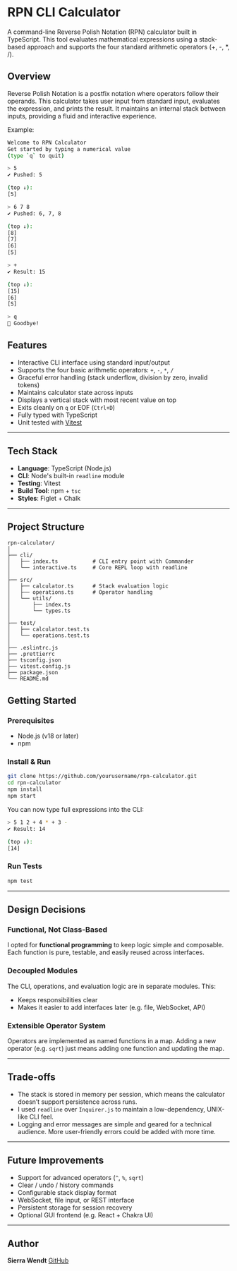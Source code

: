 # RPN CLI Calculator

A command-line Reverse Polish Notation (RPN) calculator built in TypeScript. This tool evaluates mathematical expressions using a stack-based approach and supports the four standard arithmetic operators (+, -, *, /).

## Overview

Reverse Polish Notation is a postfix notation where operators follow their operands. This calculator takes user input from standard input, evaluates the expression, and prints the result. It maintains an internal stack between inputs, providing a fluid and interactive experience.

Example:

```bash
Welcome to RPN Calculator
Get started by typing a numerical value
(type `q` to quit)

> 5
✔ Pushed: 5

(top ↓):
[5]

> 6 7 8
✔ Pushed: 6, 7, 8

(top ↓):
[8]
[7]
[6]
[5]

> +
✔ Result: 15

(top ↓):
[15]
[6]
[5]

> q
👋 Goodbye!
```

## Features

* Interactive CLI interface using standard input/output
* Supports the four basic arithmetic operators: `+`, `-`, `*`, `/`
* Graceful error handling (stack underflow, division by zero, invalid tokens)
* Maintains calculator state across inputs
* Displays a vertical stack with most recent value on top
* Exits cleanly on `q` or EOF (`Ctrl+D`)
* Fully typed with TypeScript
* Unit tested with [Vitest](https://vitest.dev/)

---

## Tech Stack

* **Language**: TypeScript (Node.js)
* **CLI**: Node's built-in `readline` module
* **Testing**: Vitest
* **Build Tool**: npm + `tsc`
* **Styles**: Figlet + Chalk

---

## Project Structure

```
rpn-calculator/
│
├── cli/
│   ├── index.ts           # CLI entry point with Commander
│   └── interactive.ts     # Core REPL loop with readline
│
├── src/
│   ├── calculator.ts      # Stack evaluation logic
│   ├── operations.ts      # Operator handling
│   └── utils/
│       ├── index.ts
│       └── types.ts
│
├── test/
│   ├── calculator.test.ts
│   └── operations.test.ts
│
├── .eslintrc.js
├── .prettierrc
├── tsconfig.json
├── vitest.config.js
├── package.json
└── README.md
```

## Getting Started

### Prerequisites

* Node.js (v18 or later)
* npm

### Install & Run

```bash
git clone https://github.com/yourusername/rpn-calculator.git
cd rpn-calculator
npm install
npm start
```

You can now type full expressions into the CLI:

```bash
> 5 1 2 + 4 * + 3 -
✔ Result: 14

(top ↓):
[14]
```

### Run Tests

```bash
npm test
```

---

## Design Decisions

### Functional, Not Class-Based

I opted for **functional programming** to keep logic simple and composable. Each function is pure, testable, and easily reused across interfaces.

### Decoupled Modules

The CLI, operations, and evaluation logic are in separate modules. This:

* Keeps responsibilities clear
* Makes it easier to add interfaces later (e.g. file, WebSocket, API)

### Extensible Operator System

Operators are implemented as named functions in a map. Adding a new operator (e.g. `sqrt`) just means adding one function and updating the map.

---

## Trade-offs

* The stack is stored in memory per session, which means the calculator doesn’t support persistence across runs.
* I used `readline` over `Inquirer.js` to maintain a low-dependency, UNIX-like CLI feel.
* Logging and error messages are simple and geared for a technical audience. More user-friendly errors could be added with more time.

---

## Future Improvements

* Support for advanced operators (`^`, `%`, `sqrt`)
* Clear / undo / history commands
* Configurable stack display format
* WebSocket, file input, or REST interface
* Persistent storage for session recovery
* Optional GUI frontend (e.g. React + Chakra UI)

---

## Author

**Sierra Wendt**
[GitHub](https://github.com/ccdlt)

